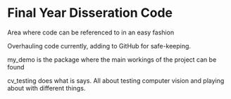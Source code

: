 # Final Year Disseration Code
Area where code can be referenced to in an easy fashion

Overhauling code currently, adding to GitHub for safe-keeping.

my_demo is the package where the main workings of the project can be found

cv_testing does what is says. All about testing computer vision and playing about with different things.

